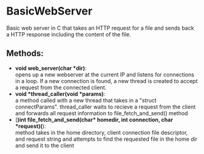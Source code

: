 # BasicWebServer
Basic web server in C that takes an HTTP request for a file and sends back a HTTP response including the content of the file. 

## Methods:
- **void web_server(char *dir)**: <br>
opens up a new webserver at the current IP and listens for connections in a loop. If a new connection is found, a new thread is created to accept a request from the connected client. <br>
- **void *thread_caller(void *params)**: <br> 
a method called with a new thread that takes in a "struct connectParams". thread_caller waits to recieve a request from the client and forwards all request information to file_fetch_and_send() method <br>
- (**)int file_fetch_and_send(char* homedir, int connection, char *request)(**): <br>
method takes in the home directory, client connection file descriptor,
and request string and attempts to find the requested file in the home dir and send it to the client

